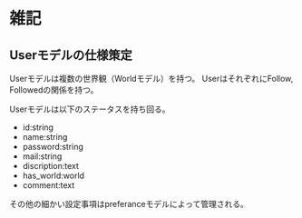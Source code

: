 # 雑記

## Userモデルの仕様策定

Userモデルは複数の世界観（Worldモデル）を持つ。
UserはそれぞれにFollow, Followedの関係を持つ。

Userモデルは以下のステータスを持ち回る。

- id:string
- name:string
- password:string
- mail:string
- discription:text
- has_world:world
- comment:text

その他の細かい設定事項はpreferanceモデルによって管理される。


